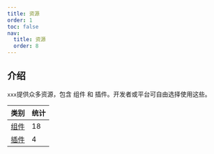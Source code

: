 ```yaml
---
title: 资源
order: 1
toc: false
nav:
  title: 资源
  order: 8
---
```


## 介绍

`xxx`提供众多资源，包含 组件 和 插件。开发者或平台可自由选择使用这些。

| 类别                        | 统计 |
| --------------------------- | ---- |
| [组件](/resource/component) | 18   |
| [插件](/resource/plugin)    | 4    |
